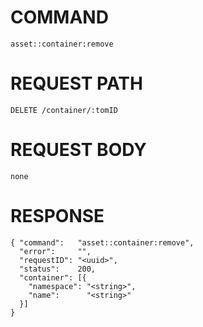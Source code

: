 # COMMAND

`asset::container:remove`

# REQUEST PATH

```
DELETE /container/:tomID
```

# REQUEST BODY

```
none
```

# RESPONSE

```
{ "command":   "asset::container:remove",
  "error":     "",
  "requestID": "<uuid>",
  "status":    200,
  "container": [{
    "namespace": "<string>",
    "name":      "<string>"
  }]
}
```
